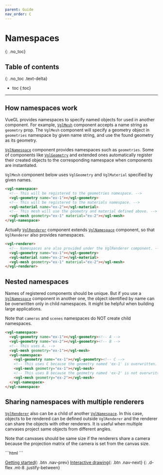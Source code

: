 ```yaml
---
parent: Guide
nav_order: C
---
```


# Namespaces
{: .no_toc}

## Table of contents
{: .no_toc .text-delta}

* toc
{:toc}

---

## How namespaces work
VueGL provides namespaces to specify named objects for used in another component.
For example, [`VglMesh`](/components/objects/vgl-mesh) component accepts a name
string as `geometry` prop. The `VglMesh` component will specify a geometry object
in `geometries` namespace by given name string, and use the found geometry as its
geometry.

[`VglNamespace`](/components/core/vgl-namespace) component provides namespaces such
as `geometries`. Some of components like [`VglGeometry`](/components/core/vgl-geometry)
and extended ones automatically register their created objects to the corresponding
namespace when components are instantiated.

`VglMesh` component below uses `VglGeometry` and `VglMaterial` specified by given
names.

```html
<vgl-namespace>
  <!-- This will be registered to the geometries namespace. -->
  <vgl-geometry name="ex-1"></vgl-geometry>
  <!-- This will be registered to the materials namespace. -->
  <vgl-material name="ex-2"></vgl-material>
  <!-- This mesh will use the geometry and material defined above. -->
  <vgl-mesh geometry="ex-1" material="ex-2"></vgl-mesh>
</vgl-namespace>
```

Actually [`VglRenderer`](/components/renderers/vgl-renderer) component extends [`VglNamespace`](/components/core/vgl-namespace)
component, so that `VglRenderer` also provides namespaces.

```html
<vgl-renderer>
  <!-- Namespaces are also provided under the VglRenderer component. -->
  <vgl-geometry name="ex-1"></vgl-geometry>
  <vgl-material name="ex-2"></vgl-material>
  <vgl-mesh geometry="ex-1" material="ex-2"></vgl-mesh>
</vgl-renderer>
```

## Nested namespaces
Names of registered components should be unique. But if you use a [`VglNamespace`](/components/core/vgl-namespace)
component in another one, the object identified by name can be overwritten only
in child namespaces. It might be helpful when building large applications.

Note that `cameras` and `scenes` namespaces do NOT create child namespaces.

```html
<vgl-namespace>
  <vgl-geometry name="ex-1"></vgl-geometry><!-- A -->
  <vgl-geometry name="ex-2"></vgl-geometry><!-- B -->
  <!-- This uses A. -->
  <vgl-mesh geometry="ex-1"></vgl-mesh>
  <vgl-namespace>
    <vgl-geometry name="ex-1"></vgl-geometry><!-- C -->
    <!-- This uses C because the geometry named 'ex-1' is overwritten. -->
    <vgl-mesh geometry="ex-1"></vgl-mesh>
    <!-- This uses B because the geometry named 'ex-2' is not overwritten. -->
    <vgl-mesh geometry="ex-2"></vgl-mesh>
  </vgl-namespace>
</vgl-namespace>
```

## Sharing namespaces with multiple renderers
[`VglRenderer`](/components/renderers/vgl-renderer) also can be a child of another
[`VglNamespace`](/components/core/vgl-namespace). In this case, objects to be rendered
can be defined outside `VglRenderer` and the renderer can share the objects with
other renderers. It is useful when multiple canvases project same objects from different
angles.

Note that canvases should be same size if the renderers share a camera because
the projection matrix of the camera is set from the canvas size.

<div class="code-example">
  <div class="max-width-1-2">
    <div class="aspect-1618-1000">
      <vgl-namespace id="multiple-renderer" class="d-flex">
        <vgl-box-geometry name="ex-geometry"></vgl-box-geometry>
        <vgl-mesh-standard-material name="ex-material"></vgl-mesh-standard-material>
        <vgl-scene name="ex-scene">
          <vgl-mesh geometry="ex-geometry" material="ex-material"></vgl-mesh>
          <vgl-directional-light position="1 2 3"></vgl-directional-light>
        </vgl-scene>
        <vgl-renderer scene="ex-scene" camera="ex-camera-1" class="flex-1 mr-1">
          <vgl-perspective-camera name="ex-camera-1" orbit-position="3 1 0.5"></vgl-perspective-camera>
        </vgl-renderer>
        <vgl-renderer scene="ex-scene" camera="ex-camera-2" class="flex-1">
          <vgl-perspective-camera name="ex-camera-2" orbit-position="4 1 1"></vgl-perspective-camera>
        </vgl-renderer>
      </vgl-namespace>
    </div>
  </div>
</div>
```html
<vgl-namespace>
  <vgl-box-geometry name="ex-geometry"></vgl-box-geometry>
  <vgl-mesh-standard-material name="ex-material"></vgl-mesh-standard-material>
  <!-- This scene is shared with 2 renderers. -->
  <vgl-scene name="ex-scene">
    <vgl-mesh geometry="ex-geometry" material="ex-material"></vgl-mesh>
    <vgl-directional-light position="1 2 3"></vgl-directional-light>
  </vgl-scene>
  <!-- This creates left canvas and use the scene defined above. -->
  <vgl-renderer scene="ex-scene" camera="ex-camera-1">
    <vgl-perspective-camera name="ex-camera-1" orbit-position="3 1 0.5"></vgl-perspective-camera>
  </vgl-renderer>
  <!-- This creates right canvas and use the same scene as left side canvas. -->
  <vgl-renderer scene="ex-scene" camera="ex-camera-2">
    <vgl-perspective-camera name="ex-camera-2" orbit-position="4 1 1"></vgl-perspective-camera>
  </vgl-renderer>
</vgl-namespace>
```

[Getting started](getting-started){: .btn .nav-prev}
[Interactive drawing](interactive-drawing){: .btn .nav-next}
{: .d-flex .mt-8 .justify-between}
